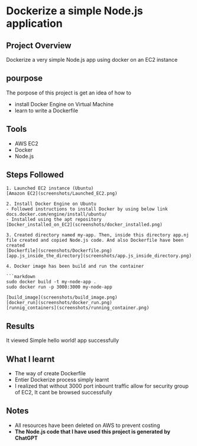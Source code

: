 # Dockerize a simple Node.js application 

## Project Overview
Dockerize a very simple Node.js app using docker on an EC2 instance

## pourpose
The porpose of this project is get an idea of how to 
- install Docker Engine on Virtual Machine 
- learn to write a Dockerfile

## Tools
- AWS EC2
- Docker
- Node.js

## Steps Followed
    1. Launched EC2 instance (Ubuntu)
    [Amazon EC2](screenshots/Launched_EC2.png)

    2. Install Docker Engine on Ubuntu
    - Followed instructions to install Docker by using below link  
    docs.docker.com/engine/install/ubuntu/
    - Installed using the apt repository
    [Docker_installed_on_EC2](screenshots/docker_installed.png)

    3. Created directory named my-app. Then, inside this directory app.nj file created and copied Node.js code. And also Dockerfile have been created
    [Dockerfile](screenshots/Dockerfile.png)
    [app.js_inside_the_directory](screenshots/app.js_inside_directory.png)

    4. Docker image has been build and run the container

    ```markdown
    sudo docker build -t my-node-app .
    sudo docker run -p 3000:3000 my-node-app

    [build_image](screenshots/build_image.png)
    [docker_run](screenshots/docker_run.png)
    [runnig_containers](screenshots/running_container.png)


## Results
It viewed Simple hello world! app successfully

## What I learnt
- The way of create Dockerfile
- Entier Dockerize process simply learnt
- I realized that without 3000 port inbount traffic allow for security group of EC2, It cant be browsed successfully

## Notes
- All resources have been deleted on AWS to prevent costing
- **The Node.js code that I have used this project is generated by ChatGPT**
